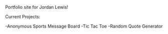 Portfolio site for Jordan Lewis!

Current Projects:

-Anonymous Sports Message Board
-Tic Tac Toe
-Random Quote Generator
